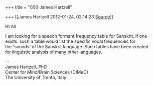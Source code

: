 +++
title = "000 James Hartzell"

+++
[[James Hartzell	2012-01-24, 02:14:23 [Source](https://groups.google.com/g/samskrita/c/4oGLpUXyjxI)]]



HI All

I am looking for a speech formant frequency table for Sanskrit, if one  
exists: such a table would list the specific vocal frequencies for  
the 'sounds' of the Sanskrit language. Such tables have been created  
for linguistic analysis of many other languages.

--  
James Hartzell, PhD  
Center for Mind/Brain Sciences (CIMeC)  
The University of Trento, Italy  

